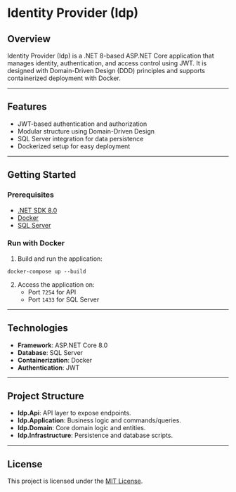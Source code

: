 # Identity Provider (Idp)

## Overview
Identity Provider (Idp) is a .NET 8-based ASP.NET Core application that manages identity, authentication, and access control using JWT. It is designed with Domain-Driven Design (DDD) principles and supports containerized deployment with Docker.

---

## Features
- JWT-based authentication and authorization
- Modular structure using Domain-Driven Design
- SQL Server integration for data persistence
- Dockerized setup for easy deployment

---

## Getting Started

### Prerequisites
- [.NET SDK 8.0](https://dotnet.microsoft.com/download/dotnet/8.0)
- [Docker](https://www.docker.com/)
- [SQL Server](https://www.microsoft.com/sql-server)

### Run with Docker
1. Build and run the application:
```shell script
docker-compose up --build
```

2. Access the application on:
   - Port `7254` for API
   - Port `1433` for SQL Server

---

## Technologies
- **Framework**: ASP.NET Core 8.0
- **Database**: SQL Server
- **Containerization**: Docker
- **Authentication**: JWT

---

## Project Structure
- **Idp.Api**: API layer to expose endpoints.
- **Idp.Application**: Business logic and commands/queries.
- **Idp.Domain**: Core domain logic and entities.
- **Idp.Infrastructure**: Persistence and database scripts.

---

## License
This project is licensed under the [MIT License](LICENSE).
